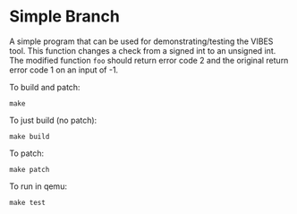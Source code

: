 # Simple Branch

A simple program that can be used for demonstrating/testing the VIBES tool.
This function changes a check from a signed int to an unsigned int.
The modified function `foo` should return error code 2 and the original return error
code 1 on an input of -1.

To build and patch:

    make

To just build (no patch):

    make build

To patch:

    make patch

To run in qemu:

    make test
